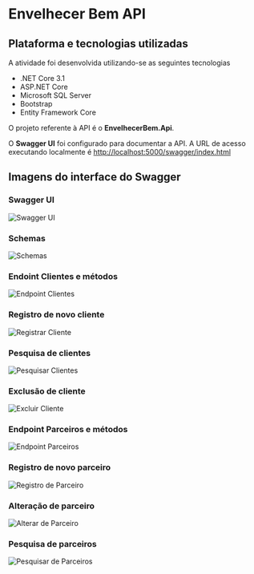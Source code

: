 # Envelhecer Bem API

## Plataforma e tecnologias utilizadas

A atividade foi desenvolvida utilizando-se as seguintes tecnologias

- .NET Core 3.1
- ASP.NET Core
- Microsoft SQL Server
- Bootstrap
- Entity Framework Core

O projeto referente à API é o **EnvelhecerBem.Api**.

O **Swagger UI** foi configurado para documentar a API. A URL de acesso executando localmente é
[http://localhost:5000/swagger/index.html](http://localhost:5000/swagger/index.html)

## Imagens do interface do Swagger

### Swagger UI
![Swagger UI](https://github.com/r-penha/envelhecer-bem-fase2-atividade2/blob/master/docs/images/Swagger_UI.png)

### Schemas
![Schemas](https://github.com/r-penha/envelhecer-bem-fase2-atividade2/blob/master/docs/images/Swagger_UI_Schemas.png)

### Endoint Clientes e métodos
![Endpoint Clientes](https://github.com/r-penha/envelhecer-bem-fase2-atividade2/blob/master/docs/images/Swagger_UI_Clientes_API.png)

### Registro de novo cliente
![Registrar Cliente](https://github.com/r-penha/envelhecer-bem-fase2-atividade2/blob/master/docs/images/Swagger_UI_Registrar_Cliente.png)

### Pesquisa de clientes
![Pesquisar Clientes](https://github.com/r-penha/envelhecer-bem-fase2-atividade2/blob/master/docs/images/Swagger_UI_Pesquisar_Clientes.png)

### Exclusão de cliente
![Excluir Cliente](https://github.com/r-penha/envelhecer-bem-fase2-atividade2/blob/master/docs/images/Swagger_UI_Excluir_Cliente.png)

### Endpoint Parceiros e métodos
![Endpoint Parceiros](https://github.com/r-penha/envelhecer-bem-fase2-atividade2/blob/master/docs/images/Swagger_UI_Parceiros.png)

### Registro de novo parceiro
![Registro de Parceiro](https://github.com/r-penha/envelhecer-bem-fase2-atividade2/blob/master/docs/images/Swagger_UI_Registrar_Parceiro.png)

### Alteração de parceiro
![Alterar de Parceiro](https://github.com/r-penha/envelhecer-bem-fase2-atividade2/blob/master/docs/images/Swagger_UI_Alterar_Parceiro.png)

### Pesquisa de parceiros
![Pesquisar de Parceiros](https://github.com/r-penha/envelhecer-bem-fase2-atividade2/blob/master/docs/images/Swagger_UI_Pesquisar_Parceiros.png)
